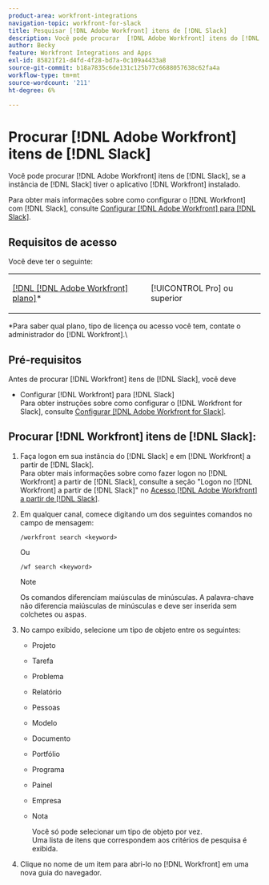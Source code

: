 ```yaml
---
product-area: workfront-integrations
navigation-topic: workfront-for-slack
title: Pesquisar [!DNL Adobe Workfront] itens de [!DNL Slack]
description: Você pode procurar  [!DNL Adobe Workfront] itens do [!DNL Slack], if your instance of Slack has had the [!DNL Workfront] aplicativo instalado.
author: Becky
feature: Workfront Integrations and Apps
exl-id: 85821f21-d4fd-4f28-bd7a-0c109a4433a8
source-git-commit: b18a7835c6de131c125b77c6688057638c62fa4a
workflow-type: tm+mt
source-wordcount: '211'
ht-degree: 6%

---
```


# Procurar [!DNL Adobe Workfront] itens de [!DNL Slack]

Você pode procurar [!DNL Adobe Workfront] itens de [!DNL Slack], se a instância de [!DNL Slack] tiver o aplicativo [!DNL Workfront] instalado.

Para obter mais informações sobre como configurar o [!DNL Workfront] com [!DNL Slack], consulte [Configurar [!DNL Adobe Workfront] para [!DNL Slack]](../../workfront-integrations-and-apps/using-workfront-with-slack/configure-workfront-for-slack.md).

## Requisitos de acesso

Você deve ter o seguinte:

<table style="table-layout:auto"> 
 <col> 
 </col> 
 <col> 
 </col> 
 <tbody> 
  <tr> 
   <td role="rowheader"><a href="https://business.adobe.com/br/products/workfront/pricing.html" target="_blank">[!DNL [!DNL Adobe Workfront] plano]</a>*</td> 
   <td> <p>[!UICONTROL Pro] ou superior</p> </td> 
  </tr> 
 </tbody> 
</table>

&#42;Para saber qual plano, tipo de licença ou acesso você tem, contate o administrador do [!DNL Workfront].\

## Pré-requisitos

Antes de procurar [!DNL Workfront] itens de [!DNL Slack], você deve

* Configurar [!DNL Workfront] para [!DNL Slack]\
   Para obter instruções sobre como configurar o [!DNL Workfront for Slack], consulte [Configurar [!DNL Adobe Workfront for Slack]](../../workfront-integrations-and-apps/using-workfront-with-slack/configure-workfront-for-slack.md).

## Procurar [!DNL Workfront] itens de [!DNL Slack]:

1. Faça logon em sua instância do [!DNL Slack] e em [!DNL Workfront] a partir de [!DNL Slack].\
   Para obter mais informações sobre como fazer logon no [!DNL Workfront] a partir de [!DNL Slack], consulte a seção &quot;Logon no [!DNL Workfront] a partir de [!DNL Slack]&quot; no [Acesso [!DNL Adobe Workfront] a partir de [!DNL Slack]](../../workfront-integrations-and-apps/using-workfront-with-slack/access-workfront-from-slack.md).

1. Em qualquer canal, comece digitando um dos seguintes comandos no campo de mensagem:

   `/workfront search <keyword>`

   Ou

   `/wf search <keyword>`

   >[!NOTE]
   >
   >Os comandos diferenciam maiúsculas de minúsculas. A palavra-chave não diferencia maiúsculas de minúsculas e deve ser inserida sem colchetes ou aspas.

1. No campo exibido, selecione um tipo de objeto entre os seguintes:

   * Projeto
   * Tarefa
   * Problema
   * Relatório
   * Pessoas
   * Modelo
   * Documento
   * Portfólio
   * Programa
   * Painel
   * Empresa
   * Nota

     Você só pode selecionar um tipo de objeto por vez.\
      Uma lista de itens que correspondem aos critérios de pesquisa é exibida.

1. Clique no nome de um item para abri-lo no [!DNL Workfront] em uma nova guia do navegador.
